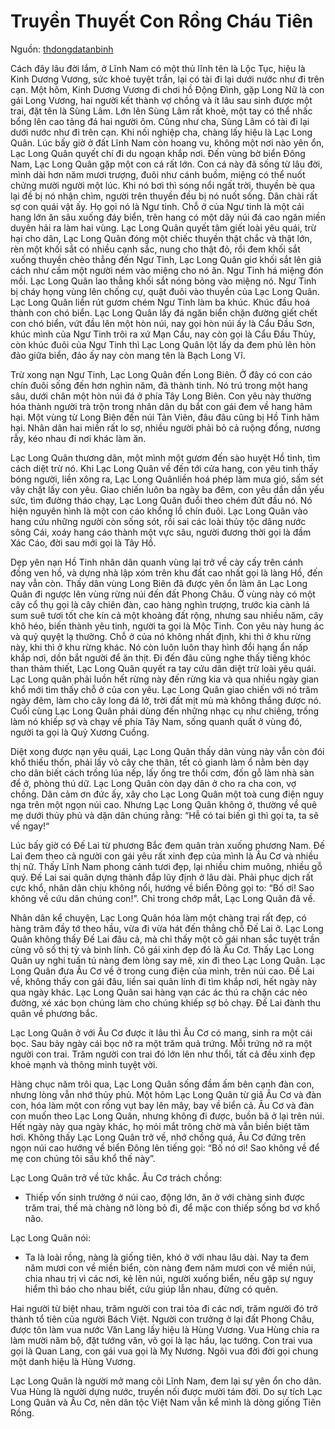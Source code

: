 # Truyền Thuyết Con Rồng Cháu Tiên

Nguồn: [thdongdatanbinh](https://thdongdatanbinh.hcm.edu.vn/thu-vien-sach/cau-chuyen-truyen-thuyet-con-rong-chau-tien/ctmb/78823/385599)

Cách đây lâu đời lắm, ở Lĩnh Nam có một thủ lĩnh tên là Lộc Tục, hiệu là Kinh Dương Vương, sức khoẻ tuyệt trần, lại có tài đi lại dưới nước như đi trên cạn. Một hôm, Kinh Dương Vương đi chơi hồ Ðộng Ðình, gặp Long Nữ là con gái Long Vương, hai người kết thành vợ chồng và ít lâu sau sinh được một trai, đặt tên là Sùng Lâm. Lớn lên Sùng Lâm rất khoẻ, một tay có thể nhấc bổng lên cao tảng đá hai người ôm. Cũng như cha, Sùng Lâm có tài đi lại dưới nước như đi trên cạn. Khi nối nghiệp cha, chàng lấy hiệu là Lạc Long Quân.
Lúc bấy giờ ở đất Lĩnh Nam còn hoang vu, không một nơi nào yên ổn, Lạc Long Quân quyết chí đi du ngoạn khắp nơi.
Ðến vùng bờ biển Ðông Nam, Lạc Long Quân gặp một con cá rất lớn. Con cá này đã sống từ lâu đời, mình dài hơn năm mươi trượng, đuôi như cánh buồm, miệng có thể nuốt chửng mười người một lúc. Khi nó bơi thì sóng nổi ngất trời, thuyền bè qua lại đề bị nó nhận chìm, người trên thuyền đều bị nó nuốt sống. Dân chài rất sợ con quái vật ấy. Họ gọi nó là Ngư tinh. Chỗ ở của Ngư tinh là một cái hang lớn ăn sâu xuống đáy biển, trên hang có một dãy núi đá cao ngăn miền duyên hải ra làm hai vùng.
Lạc Long Quân quyết tâm giết loài yêu quái, trừ hại cho dân, Lạc Long Quân đóng một chiếc thuyền thật chắc và thật lớn, rèn một khối sắt có nhiều cạnh sắc, nung cho thật đỏ, rồi đem khối sắt xuống thuyền chèo thẳng đến Ngư Tinh, Lạc Long Quân giơ khối sắt lên giả cách như cầm một người ném vào miệng cho nó ăn. Ngư Tinh há miệng đón mồi. Lạc Long Quân lao thẳng khối sắt nóng bỏng vào miệng nó. Ngư Tinh bị cháy họng vùng lên chống cự, quật đuôi vào thuyền của Lạc Long Quân. Lạc Long Quân liền rút gươm chém Ngư Tinh làm ba khúc. Khúc đầu hoá thành con chó biển. Lạc Long Quân lấy đá ngăn biển chặn đường giết chết con chó biển, vứt đầu lên một hòn núi, nay gọi hòn núi ấy là Cẩu Ðầu Sơn, khúc mình của Ngư Tinh trôi ra xứ Mạn Cẩu, nay còn gọi là Cẩu Ðầu Thủy, còn khúc đuôi của Ngư Tinh thì Lạc Long Quân lột lấy da đem phủ lên hòn đảo giữa biển, đảo ấy nay còn mang tên là Bạch Long Vĩ.

Trừ xong nạn Ngư Tinh, Lạc Long Quân đến Long Biên. Ở đây có con cáo chín đuôi sống đến hơn nghìn năm, đã thành tinh. Nó trú trong một hang sâu, dưới chân một hòn núi đá ở phía Tây Long Biên. Con yêu này thường hóa thành người trà trộn trong nhân dân dụ bắt con gái đem về hang hãm hại. Một vùng từ Long Biên đến núi Tản Viên, đâu đâu cũng bị Hồ Tinh hãm hại. Nhân dân hai miền rất lo sợ, nhiều người phải bỏ cả ruộng đồng, nương rẫy, kéo nhau đi nơi khác làm ăn.

Lạc Long Quân thương dân, một mình một gươm đến sào huyệt Hồ tinh, tìm cách diệt trừ nó. Khi Lạc Long Quân về đến tới cửa hang, con yêu tinh thấy bóng người, liền xông ra, Lạc Long Quânliền hoá phép làm mưa gió, sấm sét vây chặt lấy con yêu. Giao chiến luôn ba ngày ba đêm, con yêu dần dần yếu sức, tìm đường tháo chạy, Lạc Long Quân đuổi theo chém đứt đầu nó. Nó hiện nguyên hình là một con cáo khổng lồ chín đuôi. Lạc Long Quân vào hang cứu những người còn sống sót, rồi sai các loài thủy tộc dâng nước sông Cái, xoáy hang cáo thành một vực sâu, người đương thời gọi là đầm Xác Cáo, đời sau mới gọi là Tây Hồ.

Dẹp yên nạn Hồ Tinh nhân dân quanh vùng lại trở về cày cấy trên cánh đồng ven hồ, và dựng nhà lập xóm trên khu đất cao nhất gọi là làng Hồ, đến nay vẫn còn.
Thấy dân vùng Long Biên đã được yên ổn làm ăn Lạc Long Quân đi ngược lên vùng rừng núi đến đất Phong Châu. Ở vùng này có một cây cổ thụ gọi là cây chiên đàn, cao hàng nghìn trượng, trước kia cành lá sum suê tươi tốt che kín cả một khoảng đất rộng, nhưng sau nhiều năm, cây khô héo, biến thành yêu tinh, người ta gọi là Mộc Tinh. Con yêu này hung ác và quỷ quyệt lạ thường. Chỗ ở của nó không nhất định, khi thì ở khu rừng này, khi thì ở khu rừng khác. Nó còn luôn luôn thay hình đổi hạng ẩn nấp khắp nơi, dồn bắt người để ăn thịt. Ði đến đâu cũng nghe thấy tiếng khóc than thảm thiết, Lạc Long Quân quyết ra tay cứu dân diệt trừ loài yêu quái. Lạc Long quân phải luồn hết rừng này đến rừng kia và qua nhiều ngày gian khổ mới tìm thấy chỗ ở của con yêu. Lạc Long Quân giao chiến với nó trăm ngày đêm, làm cho cây long đá lở, trời đất mịt mù mà không thắng được nó. Cuối cùng Lạc Long Quân phải dùng đến những nhạc cụ như chiêng, trống làm nó khiếp sợ và chạy về phía Tây Nam, sống quanh quất ở vùng đó, người ta gọi là Quỷ Xương Cuồng.

Diệt xong được nạn yêu quái, Lạc Long Quân thấy dân vùng này vẫn còn đói khổ thiếu thốn, phải lấy vỏ cây che thân, tết cỏ gianh làm ổ nằm bèn dạy cho dân biết cách trồng lúa nếp, lấy ống tre thổi cơm, đốn gỗ làm nhà sàn để ở, phòng thú dữ. Lạc Long Quân còn dạy dân ở cho ra cha con, vợ chồng. Dân cảm ơn đức ấy, xây cho Lạc Long Quân một toà cung điện nguy nga trên một ngọn núi cao. Nhưng Lạc Long Quân không ở, thường về quê mẹ dưới thủy phủ và dặn dân chúng rằng: “Hễ có tai biến gì thì gọi ta, ta sẽ về ngay!“

Lúc bấy giờ có Ðế Lai từ phương Bắc đem quân tràn xuống phương Nam. Ðế Lai đem theo cả người con gái yêu rất xinh đẹp của mình là Âu Cơ và nhiều thị nữ. Thấy Lĩnh Nam phong cảnh tươi đẹp, lại nhiều chim muông, nhiều gỗ quý. Ðế Lai sai quân dựng thành đắp lũy định ở lâu dài. Phải phục dịch rất cực khổ, nhân dân chịu không nổi, hướng về biển Ðông gọi to: “Bố ơi! Sao không về cứu dân chúng con!”. Chỉ trong chớp mắt, Lạc Long Quân đã về.

Nhân dân kể chuyện, Lạc Long Quân hóa làm một chàng trai rất đẹp, có hàng trăm đầy tớ theo hầu, vừa đi vừa hát đến thẳng chỗ Ðế Lai ở. Lạc Long Quân không thấy Ðế Lai đâu cả, mà chỉ thấy một cô gái nhan sắc tuyệt trần cùng vô số thị tỳ và binh lính. Cô gái xinh đẹp đó là Âu Cơ. Thấy Lạc Long Quân uy nghi tuấn tú nàng đem lòng say mê, xin đi theo Lạc Long Quân. Lạc Long Quân đưa Âu Cơ về ở trong cung điện của mình, trên núi cao. Ðế Lai về, không thấy con gái đâu, liền sai quân lính đi tìm khắp nơi, hết ngày này qua ngày khác. Lạc Long Quân sai hàng vạn các ác thú ra chặn các nẻo đường, xé xác bọn chúng làm cho chúng khiếp sợ bỏ chạy. Ðế Lai đành thu quân về phương bắc.

Lạc Long Quân ở với Âu Cơ được ít lâu thì Âu Cơ có mang, sinh ra một cái bọc. Sau bảy ngày cái bọc nở ra một trăm quả trứng. Mỗi trứng nở ra một người con trai. Trăm người con trai đó lớn lên như thổi, tất cả đều xinh đẹp khoẻ mạnh và thông minh tuyệt vời.

Hàng chục năm trôi qua, Lạc Long Quân sống đầm ấm bên cạnh đàn con, nhưng lòng vẫn nhớ thủy phủ. Một hôm Lạc Long Quân từ giã Âu Cơ và đàn con, hóa làm một con rồng vụt bay lên mây, bay về biển cả. Âu Cơ và đàn con muốn theo Lạc Long Quân, nhưng không đi được, buồn bã ở lại trên núi. Hết ngày này qua ngày khác, họ mỏi mắt trông chờ mà vẫn biền biệt tăm hơi. Không thấy Lạc Long Quân trở về, nhớ chồng quá, Âu Cơ đứng trên ngọn núi cao hướng về biển Ðông lên tiếng gọi: “Bố nó ơi! Sao không về để mẹ con chúng tôi sầu khổ thế này”.

Lạc Long Quân trở về tức khắc. Âu Cơ trách chồng:
- Thiếp vốn sinh trưởng ở núi cao, động lớn, ăn ở với chàng sinh được trăm trai, thế mà chàng nỡ lòng bỏ đi, để mặc con thiếp sống bơ vơ khổ não.

Lạc Long Quân nói:
- Ta là loài rồng, nàng là giống tiên, khó ở với nhau lâu dài. Nay ta đem năm mươi con về miền biển, còn nàng đem năm mươi con về miền núi, chia nhau trị vì các nơi, kẻ lên núi, người xuống biển, nếu gặp sự nguy hiểm thì báo cho nhau biết, cứu giúp lẫn nhau, đừng có quên.

Hai người từ biệt nhau, trăm người con trai tỏa đi các nơi, trăm người đó trở thành tổ tiên của người Bách Việt. Người con trưởng ở lại đất Phong Châu, được tôn làm vua nước Văn Lang lấy hiệu là Hùng Vương. Vua Hùng chia ra làm mười năm bộ, đặt tướng văn, võ gọi là lạc hầu, lạc tướng. Con trai vua gọi là Quan Lang, con gái vua gọi là Mỵ Nương. Ngôi vua đời đời gọi chung một danh hiệu là Hùng Vương.

Lạc Long Quân là người mở mang cõi Lĩnh Nam, đem lại sự yên ổn cho dân. Vua Hùng là người dựng nước, truyền nối được mười tám đời. Do sự tích Lạc Long
Quân và Âu Cơ, nên dân tộc Việt Nam vẫn kể mình là dòng giống Tiên Rồng.

